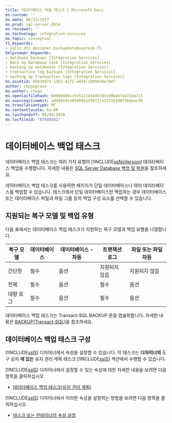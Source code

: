 ```yaml
---
title: 데이터베이스 백업 태스크 | Microsoft Docs
ms.custom: ''
ms.date: 06/13/2017
ms.prod: sql-server-2014
ms.reviewer: ''
ms.technology: integration-services
ms.topic: conceptual
f1_keywords:
- sql12.dts.designer.backupdatabasetask.f1
helpviewer_keywords:
- database backups [Integration Services]
- Back Up Database task [Integration Services]
- backing up databases [Integration Services]
- transaction log backups [Integration Services]
- backing up transaction logs [Integration Services]
ms.assetid: b8839d71-13b7-41f2-a434-cb95020e79d7
author: chugugrace
ms.author: chugu
ms.openlocfilehash: b0980d89cc915121414dd7d3c89be6f4d72eb715
ms.sourcegitcommit: ad4d92dce894592a259721a1571b1d8736abacdb
ms.translationtype: MT
ms.contentlocale: ko-KR
ms.lasthandoff: 08/04/2020
ms.locfileid: "87648501"
---
```

# <a name="back-up-database-task"></a>데이터베이스 백업 태스크
  데이터베이스 백업 태스크는 여러 가지 유형의 [!INCLUDE[ssNoVersion](../../includes/ssnoversion-md.md)] 데이터베이스 백업을 수행합니다. 자세한 내용은 [SQL Server Database 백업 및 복원](../../relational-databases/backup-restore/back-up-and-restore-of-sql-server-databases.md)을 참조하세요.  
  
 데이터베이스 백업 태스크를 사용하면 패키지가 단일 데이터베이스나 여러 데이터베이스를 백업할 수 있습니다. 태스크에서 단일 데이터베이스만 백업하는 경우 데이터베이스 또는 데이터베이스 파일과 파일 그룹 등의 백업 구성 요소를 선택할 수 있습니다.  
  
## <a name="supported-recover-models-and-backup-types"></a>지원되는 복구 모델 및 백업 유형  
 다음 표에서는 데이터베이스 백업 태스크가 지원하는 복구 모델과 백업 유형을 나열합니다.  
  
|복구 모델|데이터베이스|데이터베이스 - 차등|트랜잭션 로그|파일 또는 파일 차등|  
|--------------------|--------------|---------------------------|---------------------|-------------------------------|  
|간단한|필수|옵션|지원되지 않음|지원되지 않음|  
|전체|필수|옵션|필수|옵션|  
|대량 로그|필수|옵션|필수|옵션|  
  
 데이터베이스 백업 태스크는 Transact-SQL BACKUP 문을 캡슐화합니다. 자세한 내용은 [BACKUP&#40;Transact-SQL&#41;](/sql/t-sql/statements/backup-transact-sql)을 참조하세요.  
  
## <a name="configuration-of-the-back-up-database-task"></a>데이터베이스 백업 태스크 구성  
 [!INCLUDE[ssIS](../../../includes/ssis-md.md)] 디자이너에서 속성을 설정할 수 있습니다. 이 태스크는 **디자이너의** 도구 상자 **에 있는** 유지 관리 계획 태스크 [!INCLUDE[ssIS](../../../includes/ssis-md.md)] 섹션에서 수행할 수 있습니다.  
  
 [!INCLUDE[ssIS](../../../includes/ssis-md.md)] 디자이너에서 설정할 수 있는 속성에 대한 자세한 내용을 보려면 다음 항목을 클릭하십시오.  
  
-   [데이터베이스 백업 태스크&#40;유지 관리 계획&#41;](../../relational-databases/maintenance-plans/options-in-the-back-up-database-task-for-maintenance-plan.md)  
  
 [!INCLUDE[ssIS](../../../includes/ssis-md.md)] 디자이너에서 이러한 속성을 설정하는 방법을 보려면 다음 항목을 클릭하십시오.  
  
-   [태스크 또는 컨테이너의 속성 설정](../set-the-properties-of-a-task-or-container.md)  
  
  
